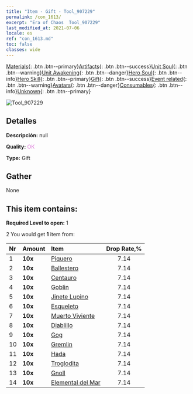 ```yaml
---
title: "Item - Gift - Tool_907229"
permalink: /con_1613/
excerpt: "Era of Chaos  Tool_907229"
last_modified_at: 2021-07-06
locale: es
ref: "con_1613.md"
toc: false
classes: wide
---
```

 [Materials](/ItemsES/){: .btn .btn--primary}[Artifacts](/ItemsES/Artifacts/){: .btn .btn--success}[Unit Soul](/ItemsES/UnitSoul/){: .btn .btn--warning}[Unit Awakening](/ItemsES/UnitAwakening/){: .btn .btn--danger}[Hero Soul](/ItemsES/HeroSoul/){: .btn .btn--info}[Hero Skill](/ItemsES/HeroSkill/){: .btn .btn--primary}[Gift](/ItemsES/Gift/){: .btn .btn--success}[Event related](/ItemsES/Events/){: .btn .btn--warning}[Avatars](/ItemsES/Avatars/){: .btn .btn--danger}[Consumables](/ItemsES/Consumables/){: .btn .btn--info}[Unknown](/ItemsES/Unknown/){: .btn .btn--primary}

 ![Tool_907229](/images/t/i_907167.png)

## Detalles
 **Descripción:** null

 **Quality:** <span style="color: #DA70D6">OK</span>

 **Type:** Gift

## Gather

  None

## This item contains:

 **Required Level to open:** 1

 2 You would get **1** item  from:

  | Nr | Amount |     Item    | Drop Rate,% |
  |:---|:-------|:------------|:---------:|
  | 1 |  **10x** | [Piquero](/ItemsES/unt_190/) | 7.14 | 
  | 2 |  **10x** | [Ballestero](/ItemsES/unt_191/) | 7.14 | 
  | 3 |  **10x** | [Centauro](/ItemsES/unt_199/) | 7.14 | 
  | 4 |  **10x** | [Goblin](/ItemsES/unt_217/) | 7.14 | 
  | 5 |  **10x** | [Jinete Lupino](/ItemsES/unt_218/) | 7.14 | 
  | 6 |  **10x** | [Esqueleto](/ItemsES/unt_208/) | 7.14 | 
  | 7 |  **10x** | [Muerto Viviente](/ItemsES/unt_209/) | 7.14 | 
  | 8 |  **10x** | [Diablillo](/ItemsES/unt_226/) | 7.14 | 
  | 9 |  **10x** | [Gog](/ItemsES/unt_227/) | 7.14 | 
  | 10 |  **10x** | [Gremlin](/ItemsES/unt_235/) | 7.14 | 
  | 11 |  **10x** | [Hada](/ItemsES/unt_262/) | 7.14 | 
  | 12 |  **10x** | [Troglodita](/ItemsES/unt_244/) | 7.14 | 
  | 13 |  **10x** | [Gnoll](/ItemsES/unt_253/) | 7.14 | 
  | 14 |  **10x** | [Elemental del Mar](/ItemsES/unt_275/) | 7.14 | 
